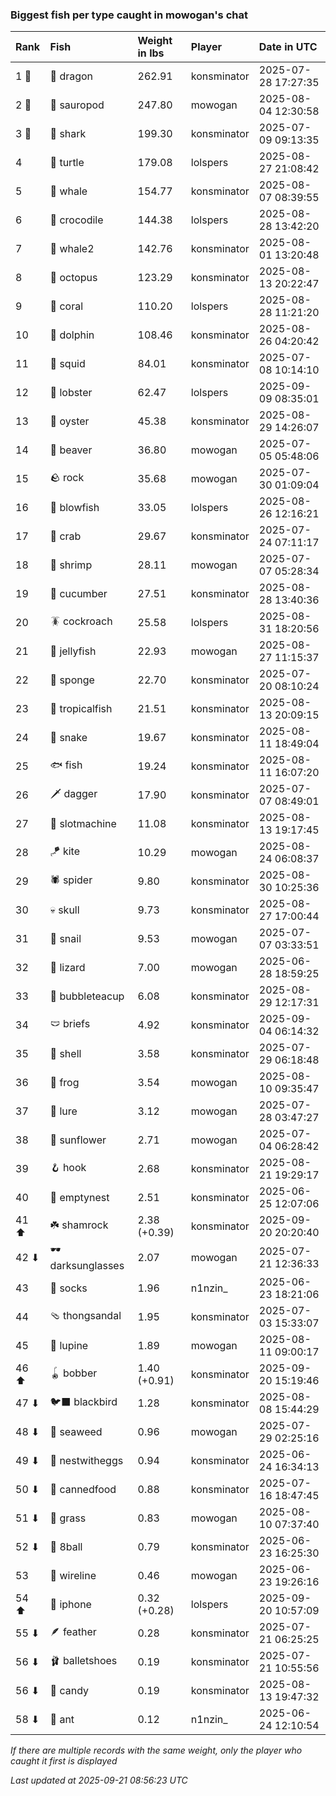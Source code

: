 ### Biggest fish per type caught in mowogan's chat

| Rank  | Fish             | Weight in lbs | Player      | Date in UTC         |
|:------|:-----------------|:--------------|:------------|:--------------------|
| 1 🥇  | 🐉 dragon        | 262.91        | konsminator | 2025-07-28 17:27:35 |
| 2 🥈  | 🦕 sauropod      | 247.80        | mowogan     | 2025-08-04 12:30:58 |
| 3 🥉  | 🦈 shark         | 199.30        | konsminator | 2025-07-09 09:13:35 |
| 4     | 🐢 turtle        | 179.08        | lolspers    | 2025-08-27 21:08:42 |
| 5     | 🐳 whale         | 154.77        | konsminator | 2025-08-07 08:39:55 |
| 6     | 🐊 crocodile     | 144.38        | lolspers    | 2025-08-28 13:42:20 |
| 7     | 🐋 whale2        | 142.76        | konsminator | 2025-08-01 13:20:48 |
| 8     | 🐙 octopus       | 123.29        | konsminator | 2025-08-13 20:22:47 |
| 9     | 🪸 coral         | 110.20        | lolspers    | 2025-08-28 11:21:20 |
| 10    | 🐬 dolphin       | 108.46        | konsminator | 2025-08-26 04:20:42 |
| 11    | 🦑 squid         | 84.01         | konsminator | 2025-07-08 10:14:10 |
| 12    | 🦞 lobster       | 62.47         | lolspers    | 2025-09-09 08:35:01 |
| 13    | 🦪 oyster        | 45.38         | konsminator | 2025-08-29 14:26:07 |
| 14    | 🦫 beaver        | 36.80         | mowogan     | 2025-07-05 05:48:06 |
| 15    | 🪨 rock          | 35.68         | mowogan     | 2025-07-30 01:09:04 |
| 16    | 🐡 blowfish      | 33.05         | lolspers    | 2025-08-26 12:16:21 |
| 17    | 🦀 crab          | 29.67         | konsminator | 2025-07-24 07:11:17 |
| 18    | 🦐 shrimp        | 28.11         | mowogan     | 2025-07-07 05:28:34 |
| 19    | 🥒 cucumber      | 27.51         | konsminator | 2025-08-28 13:40:36 |
| 20    | 🪳 cockroach     | 25.58         | lolspers    | 2025-08-31 18:20:56 |
| 21    | 🪼 jellyfish     | 22.93         | mowogan     | 2025-08-27 11:15:37 |
| 22    | 🧽 sponge        | 22.70         | konsminator | 2025-07-20 08:10:24 |
| 23    | 🐠 tropicalfish  | 21.51         | konsminator | 2025-08-13 20:09:15 |
| 24    | 🐍 snake         | 19.67         | konsminator | 2025-08-11 18:49:04 |
| 25    | 🐟 fish          | 19.24         | konsminator | 2025-08-11 16:07:20 |
| 26    | 🗡️ dagger         | 17.90         | konsminator | 2025-07-07 08:49:01 |
| 27    | 🎰 slotmachine   | 11.08         | konsminator | 2025-08-13 19:17:45 |
| 28    | 🪁 kite          | 10.29         | mowogan     | 2025-08-24 06:08:37 |
| 29    | 🕷️ spider         | 9.80          | konsminator | 2025-08-30 10:25:36 |
| 30    | 💀 skull         | 9.73          | konsminator | 2025-08-27 17:00:44 |
| 31    | 🐌 snail         | 9.53          | mowogan     | 2025-07-07 03:33:51 |
| 32    | 🦎 lizard        | 7.00          | mowogan     | 2025-06-28 18:59:25 |
| 33    | 🧋 bubbleteacup  | 6.08          | konsminator | 2025-08-29 12:17:31 |
| 34    | 🩲 briefs        | 4.92          | konsminator | 2025-09-04 06:14:32 |
| 35    | 🐚 shell         | 3.58          | konsminator | 2025-07-29 06:18:48 |
| 36    | 🐸 frog          | 3.54          | mowogan     | 2025-08-10 09:35:47 |
| 37    | 🎏 lure          | 3.12          | mowogan     | 2025-07-28 03:47:27 |
| 38    | 🌻 sunflower     | 2.71          | mowogan     | 2025-07-04 06:28:42 |
| 39    | 🪝 hook          | 2.68          | konsminator | 2025-08-21 19:29:17 |
| 40    | 🪹 emptynest     | 2.51          | konsminator | 2025-06-25 12:07:06 |
| 41 ⬆  | ☘️ shamrock       | 2.38 (+0.39)  | konsminator | 2025-09-20 20:20:40 |
| 42 ⬇  | 🕶️ darksunglasses | 2.07          | mowogan     | 2025-07-21 12:36:33 |
| 43    | 🧦 socks         | 1.96          | n1nzin_     | 2025-06-23 18:21:06 |
| 44    | 🩴 thongsandal   | 1.95          | konsminator | 2025-07-03 15:33:07 |
| 45    | 🪻 lupine        | 1.89          | mowogan     | 2025-08-11 09:00:17 |
| 46 ⬆  | 🪀 bobber        | 1.40 (+0.91)  | konsminator | 2025-09-20 15:19:46 |
| 47 ⬇  | 🐦‍⬛ blackbird     | 1.28          | konsminator | 2025-08-08 15:44:29 |
| 48 ⬇  | 🌿 seaweed       | 0.96          | mowogan     | 2025-07-29 02:25:16 |
| 49 ⬇  | 🪺 nestwitheggs  | 0.94          | konsminator | 2025-06-24 16:34:13 |
| 50 ⬇  | 🥫 cannedfood    | 0.88          | konsminator | 2025-07-16 18:47:45 |
| 51 ⬇  | 🌾 grass         | 0.83          | mowogan     | 2025-08-10 07:37:40 |
| 52 ⬇  | 🎱 8ball         | 0.79          | konsminator | 2025-06-23 16:25:30 |
| 53    | 🧵 wireline      | 0.46          | mowogan     | 2025-06-23 19:26:16 |
| 54 ⬆  | 📱 iphone        | 0.32 (+0.28)  | lolspers    | 2025-09-20 10:57:09 |
| 55 ⬇  | 🪶 feather       | 0.28          | konsminator | 2025-07-21 06:25:25 |
| 56 ⬇  | 🩰 balletshoes   | 0.19          | konsminator | 2025-07-21 10:55:56 |
| 56 ⬇  | 🍬 candy         | 0.19          | konsminator | 2025-08-13 19:47:32 |
| 58 ⬇  | 🐜 ant           | 0.12          | n1nzin_     | 2025-06-24 12:10:54 |

_If there are multiple records with the same weight, only the player who caught it first is displayed_

_Last updated at 2025-09-21 08:56:23 UTC_